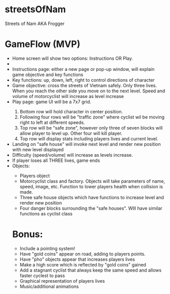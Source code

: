 # streetsOfNam
Streets of Nam AKA Frogger


  <h1> GameFlow (MVP) </h1>
<ul>
  <li> Home screen will show two options: Instructions OR Play.<li>
  <li> Instructions page: either a new page or pop-up window, will explain game objective and key functions </li>
  <li> Key functions: up, down, left, right to control directions of character</li>
  <li> Game objective: cross the streets of Vietnam safely. Only three lives. When you reach the other side you move on to the    next level. Speed and volume of motorcyclist will increase as level increase</li> 
  <li> Play page: game UI will be a 7x7 grid.</li> 
        <ol>
          <li>Bottom row will hold character in center position.</li> 
          <li> Following four rows will be "traffic zone" where cyclist wil be moving right to left at different speeds. </li> <li> Top row will be "safe zone", however only three of seven blocks will allow player to level up. Other four will kill player. </li> 
          <li> Top row will display stats including players lives and current level. </li>
    </ol>
 <li> Landing on "safe house" will invoke next level and render new position with new level displayed</li>
 <li> Difficulty (speed/volume) will increase as levels increase.</li>
  <li> If player loses all THREE lives, game ends</li>
  <li>Objects:</li>
  <ul> 
    <li> Players object</li>
    <li> Motorcyclist class and factory. Objects will take parameters of name, speed, image, etc. Function to lower players health when collision is made. </li>
    <li> Three safe house objects which have functions to increase level and render new position</li>
    <li> Four danger blocks surrounding the "safe houses". WIll have similar functions as cyclist class</li>
  </ul>
  <h1> Bonus: </h1>
  <ul> 
    <li> Include a pointing system!</li>
    <li> Have "gold coins" appear on road, adding to players points.</li>
    <li> Have "pho" objects appear that increases players lives</li>
    <li> Make a high score which is reflected by "gold coins" gained </li>
    <li>Add a stagnant cyclist that always keep the same speed and allows faster cyclest to pass</li>
    <li> Graphical representation of players lives</li>
    <li> Music/additional animations </li>
  </ul>


